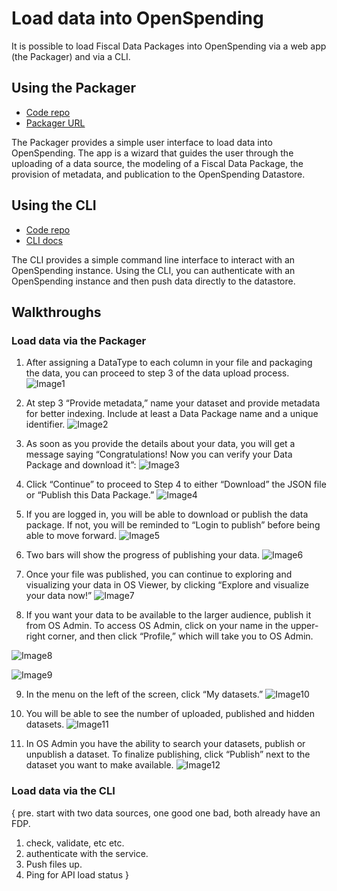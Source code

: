 # Load data into OpenSpending

It is possible to load Fiscal Data Packages into OpenSpending via a web app (the Packager) and via a CLI.

## Using the Packager

- [Code repo](https://github.com/openspending/os-packager)
- [Packager URL](http://next.openspending.org/packager)

The Packager provides a simple user interface to load data into OpenSpending. The app is a wizard that guides the user through the uploading of a data source, the modeling of a Fiscal Data Package, the provision of metadata, and publication to the OpenSpending Datastore.

## Using the CLI

- [Code repo](https://github.com/openspending/os-cli)
- [CLI docs](http://docs.openspending.org/en/latest/developers/cli/)

The CLI provides a simple command line interface to interact with an OpenSpending instance. Using the CLI, you can authenticate with an OpenSpending instance and then push data directly to the datastore.

## Walkthroughs

### Load data via the Packager

1. After assigning a DataType to each column in your file and packaging the data, you can proceed to step 3 of the data upload process.
![Image1](https://raw.githubusercontent.com/openspending/docs/master/images/Step%203%20provide%20metadata.jpg)

2. At step 3 “Provide metadata,” name your dataset and provide metadata for better indexing. Include at least a Data Package name and a unique identifier.
![Image2](https://raw.githubusercontent.com/openspending/docs/master/images/Metadata..jpg)

3. As soon as you provide the details about your data, you will get a message saying “Congratulations! Now you can verify your Data Package and download it”:
![Image3](https://raw.githubusercontent.com/openspending/docs/master/images/step%203%20continue.jpg)

4. Click “Continue” to proceed to Step 4 to either “Download” the JSON file or “Publish this Data Package.”
![Image4](https://raw.githubusercontent.com/openspending/docs/master/images/Step%204..jpg)

5. If you are logged in, you will be able to download or publish the data package. If not, you will be reminded to “Login to publish” before being able to move forward.
![Image5](https://raw.githubusercontent.com/openspending/docs/master/images/login%20to%20publish..jpg)

6. Two bars will show the progress of publishing your data.
![Image6](https://raw.githubusercontent.com/openspending/docs/master/images/publishing%20status..jpg)

7. Once your file was published, you can continue to exploring and visualizing your data in OS Viewer, by clicking “Explore and visualize your data now!”
![Image7](https://raw.githubusercontent.com/openspending/docs/master/images/finalize.jpg)

8. If you want your data to be available to the larger audience, publish it from OS Admin. To access OS Admin, click on your name in the upper-right corner, and then click “Profile,” which will take you to OS Admin.

![Image8](https://raw.githubusercontent.com/openspending/docs/master/images/click%20on%20name..jpg)

![Image9](https://raw.githubusercontent.com/openspending/docs/master/images/click%20profile..jpg)

9. In the menu on the left of the screen, click “My datasets.”
![Image10](https://raw.githubusercontent.com/openspending/docs/master/images/os%20admin..jpg)

10. You will be able to see the number of uploaded, published and hidden datasets.
![Image11](https://raw.githubusercontent.com/openspending/docs/master/images/os%20admin1..jpg)

11. In OS Admin you have the ability to search your datasets, publish or unpublish a dataset. To finalize publishing, click “Publish” next to the dataset you want to make available.
![Image12](https://raw.githubusercontent.com/openspending/docs/master/images/publish..jpg)

### Load data via the CLI

{
pre. start with two data sources, one good one bad, both already have an FDP.
1. check, validate, etc etc.
2. authenticate with the service.
3. Push files up.
4. Ping for API load status
}
